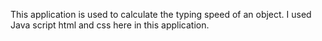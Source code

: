 This application is used to calculate the typing speed of an object. I used Java script html and css here in this application.
